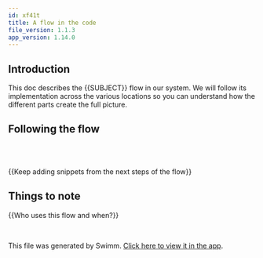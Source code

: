 ```yaml
---
id: xf41t
title: A flow in the code
file_version: 1.1.3
app_version: 1.14.0
---
```


## Introduction
This doc describes the {{SUBJECT}} flow in our system. We will follow its implementation across the various locations so you can understand how the different parts create the full picture.

## Following the flow

<br/>



<br/>

{{Keep adding snippets from the next steps of the flow}}

## Things to note
{{Who uses this flow and when?}}

<br/>

This file was generated by Swimm. [Click here to view it in the app](https://app.swimm.io/repos/Z2l0aHViJTNBJTNBRkhFLkNoZXNzJTNBJTNBdnJvbmE=/docs/xf41t).
